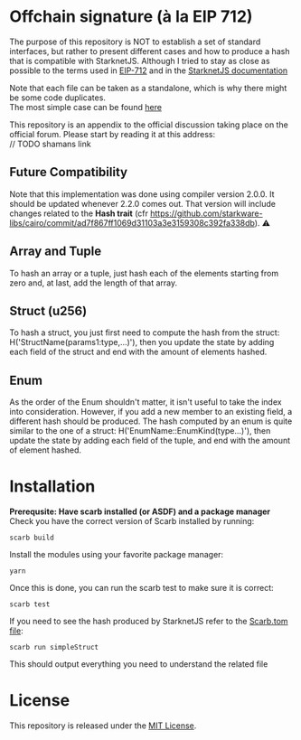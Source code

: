 # Offchain signature (à la EIP 712)

The purpose of this repository is NOT to establish a set of standard interfaces, but rather to present different cases and how to produce a hash that is compatible with StarknetJS. Although I tried to stay as close as possible to the terms used in [EIP-712](https://eips.ethereum.org/EIPS/eip-712) and in the [StarknetJS documentation](https://www.starknetjs.com/docs/guides/signature/#sign-and-verify-following-eip712)

Note that each file can be taken as a standalone, which is why there might be some code duplicates.  
The most simple case can be found [here](./src/simple_struct.cairo)

This repository is an appendix to the official discussion taking place on the official forum. Please start by reading it at this address:  
// TODO shamans link

## Future Compatibility 

Note that this implementation was done using compiler version 2.0.0.
It should be updated whenever 2.2.0 comes out. That version will include changes related to the **Hash trait** (cfr https://github.com/starkware-libs/cairo/commit/ad7f867ff1069d31103a3e3159308c392fa338db).
⚠️

## Array and Tuple

To hash an array or a tuple, just hash each of the elements starting from zero and, at last, add the length of that array.

## Struct (u256)

To hash a struct, you just first need to compute the hash from the struct: H('StructName(params1:type,...)'), then you update the state by adding each field of the struct and end with the amount of elements hashed.

## Enum

As the order of the Enum shouldn't matter, it isn't useful to take the index into consideration.
However, if you add a new member to an existing field, a different hash should be produced.
The hash computed by an enum is quite similar to the one of a struct: H('EnumName::EnumKind(type...)'), then update the state by adding each field of the tuple, and end with the amount of element hashed.

# Installation

**Prerequsite: Have scarb installed (or ASDF) and a package manager**
Check you have the correct version of Scarb installed by running:

```shell
scarb build
```

Install the modules using your favorite package manager:

```shell
yarn
```

Once this is done, you can run the scarb test to make sure it is correct:

```shell
scarb test
```

If you need to see the hash produced by StarknetJS refer to the [Scarb.tom file](./Scarb.toml):

```shell
scarb run simpleStruct
```

This should output everything you need to understand the related file

# License

This repository is released under the [MIT License](./LICENSE).
